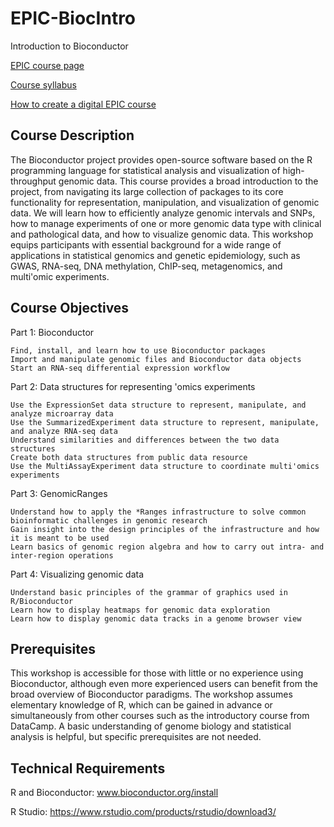 # EPIC-BiocIntro
Introduction to Bioconductor

[EPIC course page](https://reg.abcsignup.com/reg/event_page.aspx?ek=0013-0020-9d058371bad24b5a9739108cb9c7d483)

[Course syllabus](https://docs.google.com/document/d/1lABhujgQi_AIZkbG0HCZOl1cL_pcA4uJ0Un2eEwYUVs/edit)

[How to create a digital EPIC course](https://drive.google.com/drive/folders/1uvG0JK2KDmRpzYxXngjSQ160krktG8YC)

## Course Description

The Bioconductor project provides open-source software based on the R programming language for statistical analysis and visualization of high-throughput genomic data. This course provides a broad introduction to the project, from navigating its large collection of packages to its core functionality for representation, manipulation, and visualization of genomic data. We will learn how to efficiently analyze genomic intervals and SNPs, how to manage experiments of one or more genomic data type with clinical and pathological data, and how to visualize genomic data. This workshop equips participants with essential background for a wide range of applications in statistical genomics and genetic epidemiology, such as GWAS, RNA-seq, DNA methylation, ChIP-seq, metagenomics, and multi'omic experiments.


## Course Objectives

Part 1: Bioconductor

    Find, install, and learn how to use Bioconductor packages
    Import and manipulate genomic files and Bioconductor data objects
    Start an RNA-seq differential expression workflow


Part 2: Data structures for representing 'omics experiments

    Use the ExpressionSet data structure to represent, manipulate, and analyze microarray data
    Use the SummarizedExperiment data structure to represent, manipulate, and analyze RNA-seq data
    Understand similarities and differences between the two data structures
    Create both data structures from public data resource
    Use the MultiAssayExperiment data structure to coordinate multi'omics experiments


Part 3: GenomicRanges

    Understand how to apply the *Ranges infrastructure to solve common bioinformatic challenges in genomic research
    Gain insight into the design principles of the infrastructure and how it is meant to be used
    Learn basics of genomic region algebra and how to carry out intra- and inter-region operations


Part 4: Visualizing genomic data

    Understand basic principles of the grammar of graphics used in R/Bioconductor
    Learn how to display heatmaps for genomic data exploration
    Learn how to display genomic data tracks in a genome browser view


## Prerequisites

This workshop is accessible for those with little or no experience using Bioconductor, although even more experienced users can benefit from the broad overview of Bioconductor paradigms. The workshop assumes elementary knowledge of R, which can be gained in advance or simultaneously from other courses such as the introductory course from DataCamp. A basic understanding of genome biology and statistical analysis is helpful, but specific prerequisites are not needed.

## Technical Requirements

R and Bioconductor: www.bioconductor.org/install

R Studio: https://www.rstudio.com/products/rstudio/download3/

